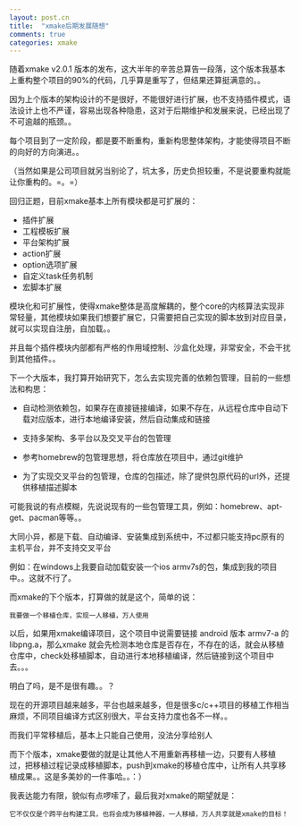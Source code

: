 ```yaml
---
layout: post.cn
title:  "xmake后期发展随想"
comments: true
categories: xmake
---
```


随着xmake v2.0.1 版本的发布，这大半年的辛苦总算告一段落，这个版本我基本上重构整个项目的90%的代码，几乎算是重写了，但结果还算挺满意的。。

因为上个版本的架构设计的不是很好，不能很好进行扩展，也不支持插件模式，语法设计上也不严谨，容易出现各种隐患，这对于后期维护和发展来说，已经出现了不可逾越的瓶颈。。

每个项目到了一定阶段，都是要不断重构，重新构思整体架构，才能使得项目不断的向好的方向演进。。

（当然如果是公司项目就另当别论了，坑太多，历史负担较重，不是说要重构就能让你重构的。=。=）

回归正题，目前xmake基本上所有模块都是可扩展的：

* 插件扩展
* 工程模板扩展
* 平台架构扩展
* action扩展
* option选项扩展
* 自定义task任务机制
* 宏脚本扩展

模块化和可扩展性，使得xmake整体是高度解耦的，整个core的内核算法实现非常轻量，其他模块如果我们想要扩展它，只需要把自己实现的脚本放到对应目录，就可以实现自注册，自加载。。

并且每个插件模块内部都有严格的作用域控制、沙盒化处理，非常安全，不会干扰到其他插件。。



下一个大版本，我打算开始研究下，怎么去实现完善的依赖包管理，目前的一些想法和构思：

* 自动检测依赖包，如果存在直接链接编译，如果不存在，从远程仓库中自动下载对应版本，进行本地编译安装，然后自动集成和链接

* 支持多架构、多平台以及交叉平台的包管理

* 参考homebrew的包管理思想，将仓库放在项目中，通过git维护

* 为了实现交叉平台的包管理，仓库的包描述，除了提供包原代码的url外，还提供移植描述脚本

可能我说的有点模糊，先说说现有的一些包管理工具，例如：homebrew、apt-get、pacman等等。。

大同小异，都是下载、自动编译、安装集成到系统中，不过都只能支持pc原有的主机平台，并不支持交叉平台

例如：在windows上我要自动加载安装一个ios armv7s的包，集成到我的项目中。。这就不行了。

而xmake的下个版本，打算做的就是这个，简单的说：

`我要做一个移植仓库，实现一人移植，万人使用`

以后，如果用xmake编译项目，这个项目中说需要链接 android 版本 armv7-a 的 libpng.a，那么xmake 就会先检测本地仓库是否存在，不存在的话，就会从移植仓库中，check处移植脚本，自动进行本地移植编译，然后链接到这个项目中去。。。

明白了吗，是不是很有趣。。？

现在的开源项目越来越多，平台也越来越多，但是很多c/c++项目的移植工作相当麻烦，不同项目编译方式区别很大，平台支持力度也各不一样。。

而我们平常移植后，基本上只能自己使用，没法分享给别人

而下个版本，xmake要做的就是让其他人不用重新再移植一边，只要有人移植过，把移植过程记录成移植脚本，push到xmake的移植仓库中，让所有人共享移植成果。。这是多美妙的一件事哈。。：）

我表达能力有限，貌似有点啰嗦了，最后我对xmake的期望就是：

`它不仅仅是个跨平台构建工具，也将会成为移植神器，一人移植，万人共享就是xmake的目标！`


